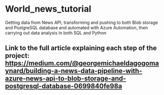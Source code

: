 # World_news_tutorial
Getting data from News API, transforming and pushing to both Blob storage and PostgreSQL database and automated with Azure Automation, then carrying out data analysis in both SQL and Python


## Link to the full article explaining each step of the project: https://medium.com/@georgemichaeldagogomaynard/building-a-news-data-pipeline-with-azure-news-api-to-blob-storage-and-postgresql-database-0699840fe98a
